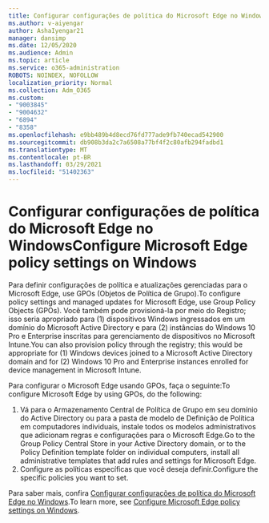 ```yaml
---
title: Configurar configurações de política do Microsoft Edge no Windows
ms.author: v-aiyengar
author: AshaIyengar21
manager: dansimp
ms.date: 12/05/2020
ms.audience: Admin
ms.topic: article
ms.service: o365-administration
ROBOTS: NOINDEX, NOFOLLOW
localization_priority: Normal
ms.collection: Adm_O365
ms.custom:
- "9003845"
- "9004632"
- "6894"
- "8358"
ms.openlocfilehash: e9bb489b4d8ecd76fd777ade9fb740ecad542900
ms.sourcegitcommit: db908b3da2c7a6508a77bf4f2c80afb294fadbd1
ms.translationtype: MT
ms.contentlocale: pt-BR
ms.lasthandoff: 03/29/2021
ms.locfileid: "51402363"
---
```

# <a name="configure-microsoft-edge-policy-settings-on-windows"></a><span data-ttu-id="e51fe-102">Configurar configurações de política do Microsoft Edge no Windows</span><span class="sxs-lookup"><span data-stu-id="e51fe-102">Configure Microsoft Edge policy settings on Windows</span></span>

<span data-ttu-id="e51fe-103">Para definir configurações de política e atualizações gerenciadas para o Microsoft Edge, use GPOs (Objetos de Política de Grupo).</span><span class="sxs-lookup"><span data-stu-id="e51fe-103">To configure policy settings and managed updates for Microsoft Edge, use Group Policy Objects (GPOs).</span></span> <span data-ttu-id="e51fe-104">Você também pode provisioná-la por meio do Registro; isso seria apropriado para (1) dispositivos Windows ingressados em um domínio do Microsoft Active Directory e para (2) instâncias do Windows 10 Pro e Enterprise inscritas para gerenciamento de dispositivos no Microsoft Intune.</span><span class="sxs-lookup"><span data-stu-id="e51fe-104">You can also provision policy through the registry; this would be appropriate for (1) Windows devices joined to a Microsoft Active Directory domain and for (2) Windows 10 Pro and Enterprise instances enrolled for device management in Microsoft Intune.</span></span>

<span data-ttu-id="e51fe-105">Para configurar o Microsoft Edge usando GPOs, faça o seguinte:</span><span class="sxs-lookup"><span data-stu-id="e51fe-105">To configure Microsoft Edge by using GPOs, do the following:</span></span>

1. <span data-ttu-id="e51fe-106">Vá para o Armazenamento Central de Política de Grupo em seu domínio do Active Directory ou para a pasta de modelo de Definição de Política em computadores individuais, instale todos os modelos administrativos que adicionam regras e configurações para o Microsoft Edge.</span><span class="sxs-lookup"><span data-stu-id="e51fe-106">Go to the Group Policy Central Store in your Active Directory domain, or to the Policy Definition template folder on individual computers, install all administrative templates that add rules and settings for Microsoft Edge.</span></span>
2. <span data-ttu-id="e51fe-107">Configure as políticas específicas que você deseja definir.</span><span class="sxs-lookup"><span data-stu-id="e51fe-107">Configure the specific policies you want to set.</span></span>

<span data-ttu-id="e51fe-108">Para saber mais, confira [Configurar configurações de política do Microsoft Edge no Windows](https://go.microsoft.com/fwlink/?linkid=2135024).</span><span class="sxs-lookup"><span data-stu-id="e51fe-108">To learn more, see [Configure Microsoft Edge policy settings on Windows](https://go.microsoft.com/fwlink/?linkid=2135024).</span></span>
